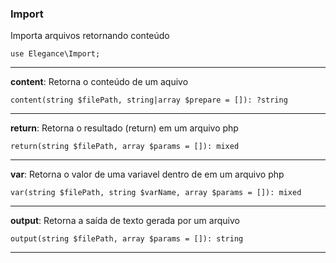 ### Import

Importa arquivos retornando conteúdo

    use Elegance\Import;

---

**content**: Retorna o conteúdo de um aquivo

    content(string $filePath, string|array $prepare = []): ?string

---

**return**: Retorna o resultado (return) em um arquivo php 

    return(string $filePath, array $params = []): mixed

---

**var**: Retorna o valor de uma variavel dentro de em um arquivo php

    var(string $filePath, string $varName, array $params = []): mixed

---

**output**: Retorna a saída de texto gerada por um arquivo

    output(string $filePath, array $params = []): string

---
